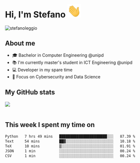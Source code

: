 # Hi, I'm Stefano <img src="https://raw.githubusercontent.com/stefanoleggio/stefanoleggio/main/images/wave.gif" width="45px">

<p align="left"> <img src="https://komarev.com/ghpvc/?username=stefanoleggio&label=Views&color=blue&style=plastic" alt="stefanoleggio" /></p>

## About me
- 🎓 Bachelor in Computer Engineering @unipd
- 📚 I'm currently master's student in ICT Engineering @unipd
- 💻 Developer in my spare time
- 🎯 Focus on Cybersecurity and Data Science


## My GitHub stats

<a href="https://github.com/anuraghazra/github-readme-stats" >
  <img align="center" src="https://github-readme-stats.vercel.app/api/top-langs/?username=stefanoleggio&langs_count=10&hide=jupyter%20notebook,html,blade&layout=compact&count_private=true&theme=swift" />
</a>
</br>
</br>

## This week I spent my time on


<!--START_SECTION:waka-->
```text
Python   7 hrs 49 mins   ██████████████████████░░░   87.39 % 
Text     54 mins         ██▓░░░░░░░░░░░░░░░░░░░░░░   10.18 % 
TeX      10 mins         ▒░░░░░░░░░░░░░░░░░░░░░░░░   01.91 % 
JSON     1 min           ░░░░░░░░░░░░░░░░░░░░░░░░░   00.24 % 
CSV      1 min           ░░░░░░░░░░░░░░░░░░░░░░░░░   00.24 % 
```
<!--END_SECTION:waka-->

